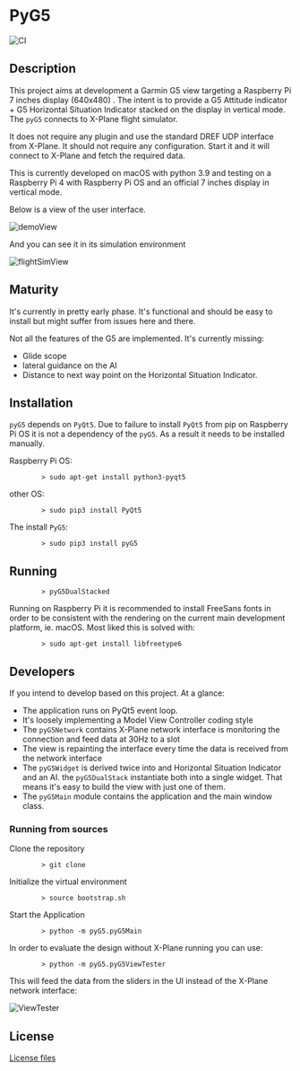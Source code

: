 # PyG5

![CI](https://github.com/blauret/pyg5/workflows/CI/badge.svg?branch=main)

## Description

This project aims at development a Garmin G5 view targeting a Raspberry Pi 7 inches display (640x480) . The intent is to provide a G5 Attitude indicator + G5 Horizontal Situation Indicator stacked on the display in vertical mode. The `pyG5` connects to X-Plane flight simulator.

It does not require any plugin and use the standard DREF UDP interface from X-Plane. It should not require any configuration. Start it and
it will connect to X-Plane and fetch the required data.

This is currently developed on macOS with python 3.9 and testing on a Raspberry Pi 4 with Raspberry Pi OS and an official 7 inches display in vertical mode.

Below is a view of the user interface.

![demoView](assets/demoView.png)

And you can see it in its simulation environment

![flightSimView](assets/flightSimView.jpeg)

## Maturity

It's currently in pretty early phase. It's functional and should be easy to install but might suffer from issues here and  there.

Not all the features of the G5 are implemented. It's currently missing:

* Glide scope
* lateral guidance on the AI
* Distance to next way point on the Horizontal Situation Indicator.

## Installation

`pyG5` depends on `PyQt5`. Due to failure to install `PyQt5` from pip on Raspberry Pi OS it is not
a dependency of the `pyG5`. As a result it needs to be installed manually.

Raspberry Pi OS:

```console
        > sudo apt-get install python3-pyqt5
```

other OS:

```console
        > sudo pip3 install PyQt5
```

The install `PyG5`:

```console
        > sudo pip3 install pyG5
```

## Running

```console
        > pyG5DualStacked
```

Running on Raspberry Pi it is recommended to install FreeSans fonts in order to be consistent with the rendering on the current main development platform, ie. macOS. Most liked this is solved with:

```console
        > sudo apt-get install libfreetype6
```

## Developers

If you intend to develop based on this project. At a glance:

* The application runs on PyQt5 event loop.
* It's loosely implementing a Model View Controller coding style
* The `pyG5Network` contains X-Plane network interface is monitoring the connection and feed data at 30Hz to a slot
* The view is repainting the interface every time the data is received from the network interface
* The `pyG5Widget` is derived twice into and Horizontal Situation Indicator and an AI. the `pyG5DualStack` instantiate both into a single widget. That means it's easy to build the view with just one of them.
* The `pyG5Main` module contains the application and the main window class.

### Running from sources

Clone the repository

```console
        > git clone 
```

Initialize the virtual environment

```console
        > source bootstrap.sh
```

Start the Application

```console
        > python -m pyG5.pyG5Main
```

In order to evaluate the design without X-Plane running you can use:

```console
        > python -m pyG5.pyG5ViewTester
```

This will feed the data from the sliders in the UI instead of the X-Plane network interface:

![ViewTester](assets/pyG5ViewTester.png)

## License

[License files](LICENSE.TXT)
